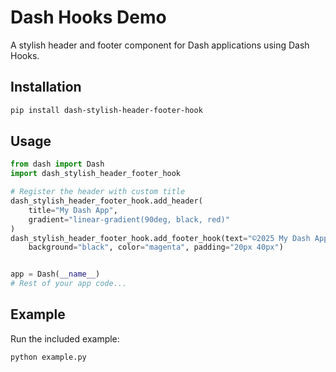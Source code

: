 # Dash Hooks Demo

A stylish header and footer component for Dash applications using Dash Hooks.

## Installation

```bash
pip install dash-stylish-header-footer-hook
```

## Usage

```python
from dash import Dash
import dash_stylish_header_footer_hook  

# Register the header with custom title
dash_stylish_header_footer_hook.add_header(
    title="My Dash App",
    gradient="linear-gradient(90deg, black, red)"
)
dash_stylish_header_footer_hook.add_footer_hook(text="©2025 My Dash App",
    background="black", color="magenta", padding="20px 40px")


app = Dash(__name__)
# Rest of your app code...
```

## Example

Run the included example:

```bash
python example.py
```
